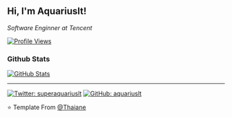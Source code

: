 <h2> Hi, I'm Aquariuslt! </h2>
<p><em>Software Enginner at Tencent</em></p>


[![Profile Views](https://komarev.com/ghpvc/?username=aquariuslt)](https://github.com/aquariuslt)


  
### Github Stats

[![GitHub Stats](https://github-readme-stats.vercel.app/api?username=aquariuslt&show_icons=true&count_private=true)](https://github.com/aquariuslt)




---



[![Twitter: superaquariuslt](https://img.shields.io/twitter/follow/superaquariuslt?style=social)](https://twitter.com/superaquariuslt)
[![GitHub: aquariuslt](https://img.shields.io/github/followers/aquariuslt?label=follow&style=social)](https://github.com/aquariuslt)

⭐️ Template From [@Thaiane](https://github.com/Thaiane)
